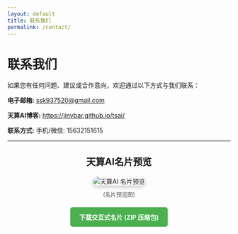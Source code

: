 ```yaml
---
layout: default
title: 联系我们
permalink: /contact/
---
```


# 联系我们

如果您有任何问题、建议或合作意向，欢迎通过以下方式与我们联系：

**电子邮箱:** ssk937520@gmail.com

**天算AI博客:** <a href="https://jinvbar.github.io/tsai/" target="_blank" rel="noopener noreferrer">https://jinvbar.github.io/tsai/</a>  <!-- 使用<a>标签确保链接可点击 -->

**联系方式:** 手机/微信: 15632151615

---

<div style="text-align: center; margin-top: 30px; margin-bottom: 10px;">
  <h2 style="margin-bottom: 20px;">天算AI名片预览</h2>
  <!-- 检查这个图片路径是否在你的 GitHub 仓库中真实存在 -->
  <img src="/tsai/assets/images/天算AI 名片圆角xxxxxxxxxxxxx.png" alt="天算AI 名片预览" style="max-width: 320px; height: auto; border-radius: 15px; box-shadow: 0 4px 8px rgba(0,0,0,0.2);">
  <p style="font-size: 0.9em; color: #555; margin-top: 10px;">(名片预览图)</p>
</div>

<div style="text-align: center; margin-top: 20px; margin-bottom: 40px;">
  <a href="/tsai/contact/天算AI数字名片.zip" download="天算AI数字名片.zip" style="display: inline-block; padding: 12px 20px; background-color: #4CAF50; color: white; text-decoration: none; border-radius: 5px; font-weight: bold; cursor: pointer;">
    下载交互式名片 (ZIP 压缩包)
  </a>
</div>

<!-- Optional Footer Navigation -->
<!--
<hr>
<p>
  <a href="{{ '/' | relative_url }}">首页</a> |
  <a href="{{ '/blog/' | relative_url }}">博客</a> |
  <a href="{{ '/about/' | relative_url }}">关于</a> |
  <a href="{{ '/contact/' | relative_url }}">联系我们</a>
</p>
-->
